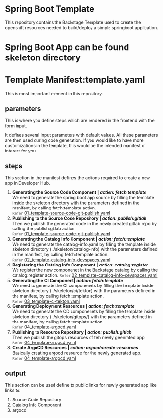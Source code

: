 # Spring Boot Template
This repository contains the Backstage Template used to create the openshift resources needed to build/deploy a simple springboot application.

# Spring Boot App can be found skeleton directory

# Template Manifest:template.yaml

This is most important element in this repository. 

## parameters

This is where you define steps which are rendered in the frontend with the form input.

It defines several input parameters with default values.
All these parameters are then used during code generation. If you would like to have more customizations in the template, this would be the intended manifest of interest for you.


## steps
This section in the manifest defines the actions required to create a new app in Developer Hub.
1. **Generating the Source Code Component | _action: fetch:template_**  
We need to generate the spring boot app source by filling the template inside the skeleton directory with the parameters defined in the manifest, by calling fetch:template action.  
<code style="color : grey">**Refer**</code> [01_template-source-code-git-publish.yaml](troubleshooting-sample-template/01_template-source-code-git-publish.yaml)  
2. **Publishing to the Source Code Repository | _action: publish:gitlab_**  
Then we publish the generated code in the newly created gitlab repo by calling the publish:gitlab action  
<code style="color : grey">**Refer**</code> [01_template-source-code-git-publish.yaml](troubleshooting-sample-template/01_template-source-code-git-publish.yaml)  
3. **Generating the Catalog Info Component | _action: fetch:template_**  
We need to generate the catalog-info.yaml by filling the template inside skeleton directory (../skeleton/catalog-info) with the parameters defined in the manifest, by calling fetch:template action.  
<code style="color : grey">**Refer**</code> [02_template-catalog-info-devspaces.yaml](troubleshooting-sample-template/02_template-catalog-info-devspaces.yaml)  
4. **Registering the Catalog Info Component | _action: catalog:register_**  
We register the new componenet in the Backstage catalog by calling the catalog:register action.
<code style="color : grey">**Refer**</code> [02_template-catalog-info-devspaces.yaml](troubleshooting-sample-template/02_template-catalog-info-devspaces.yaml)  
5. **Generating the CI Component| _action: fetch:template_**  
We need to generate the CI componenets by filling the template inside skeleton directory (../skeleton/ci/tekton) with the parameters defined in the manifest, by calling fetch:template action.  
<code style="color : grey">**Refer**</code> [03_template-ci-tekton.yaml](troubleshooting-sample-template/03_template-ci-tekton.yaml)  
6. **Generating Deployment Resources | _action: fetch:template_**  
We need to generate the CD componenets by filling the template inside skeleton directory (../skeleton/gitops/) with the parameters defined in the manifest, by calling fetch:template action.  
<code style="color : grey">**Refer**</code> [04_template-argocd.yaml](troubleshooting-sample-template/03_template-ci-tekton.yaml)   
7. **Publishing to Resource Repository | _action: publish:gitlab_**  
Then we publish the gitops resources of teh newly geenrated app.  
<code style="color : grey">**Refer**</code> [04_template-argocd.yaml](troubleshooting-sample-template/03_template-ci-tekton.yaml)  
8. **Create ArgoCD Resources | _action: argocd:create-resources_**  
Basically creating argocd resource for the newly generated app.  
<code style="color : grey">**Refer**</code> [04_template-argocd.yaml](troubleshooting-sample-template/03_template-ci-tekton.yaml)  


## output  
This section can be used define to public links for newly generated app like links to:  
1. Source Code Repository
2. Catalog Info Component
3. argocd

